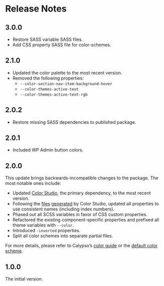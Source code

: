 # Release Notes

## 3.0.0

* Restore SASS variable SASS files.
* Add CSS property SASS file for color-schemes.

## 2.1.0

* Updated the color palette to the most recent version.
* Removed the following properties:
  * `--color-section-nav-item-background-hover`
  * `--color-themes-active-text`
  * `--color-themes-active-text-rgb`


## 2.0.2

* Restore missing SASS dependencies to published package.

## 2.0.1

* Included WP Admin button colors.

## 2.0.0

This update brings backwards-incompatible changes to the package. The most notable ones include:

* Updated [Color Studio](https://color-studio.blog), the primary dependency, to the most recent version.
* Following the [files](https://github.com/Automattic/color-studio/blob/master/dist/color-properties.css) [generated](https://github.com/Automattic/color-studio/blob/master/dist/color-properties-rgb.css) by Color Studio, updated all properties to use consistent names (including index numbers).
* Phased out all SCSS variables in favor of CSS custom properties.
* Refactored the existing component-specific properties and prefixed all theme variables with `--color`.
* Introduced `-inverted` properties.
* Split all color schemes into separate partial files.

For more details, please refer to Calypso’s [color guide](https://github.com/Automattic/wp-calypso/blob/update/colors/docs/color.md) or the [default color scheme](https://github.com/Automattic/wp-calypso/blob/master/packages/calypso-color-schemes/src/shared/color-schemes/_default.scss).

## 1.0.0

The initial version.
